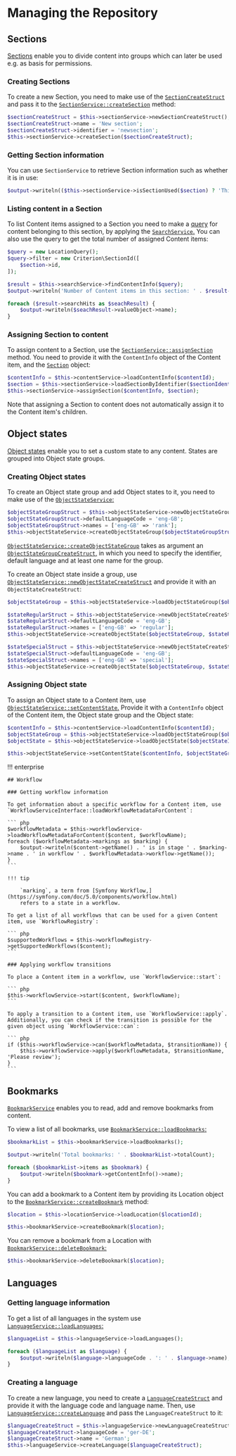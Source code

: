 # Managing the Repository

## Sections

[Sections](../guide/admin_panel.md#sections) enable you to divide content into groups
which can later be used e.g. as basis for permissions.

### Creating Sections

To create a new Section, you need to make use of the [`SectionCreateStruct`](https://github.com/ezsystems/ezplatform-kernel/blob/v1.0.0/eZ/Publish/API/Repository/Values/Content/SectionCreateStruct.php)
and pass it to the [`SectionService::createSection`](https://github.com/ezsystems/ezplatform-kernel/blob/v1.0.0/eZ/Publish/API/Repository/SectionService.php#L32) method:

``` php 
$sectionCreateStruct = $this->sectionService->newSectionCreateStruct();
$sectionCreateStruct->name = 'New section';
$sectionCreateStruct->identifier = 'newsection';
$this->sectionService->createSection($sectionCreateStruct);
```

### Getting Section information

You can use `SectionService` to retrieve Section information such as whether it is in use:

``` php
$output->writeln(($this->sectionService->isSectionUsed($section) ? 'This section is in use.' : 'This section is not in use.'));
```

### Listing content in a Section

To list Content items assigned to a Section you need to make a [query](public_php_api_search.md)
for content belonging to this section, by applying the [`SearchService`.](https://github.com/ezsystems/ezplatform-kernel/blob/v1.0.0/eZ/Publish/API/Repository/SearchService.php)
You can also use the query to get the total number of assigned Content items:

``` php
$query = new LocationQuery();
$query->filter = new Criterion\SectionId([
    $section->id,
]);

$result = $this->searchService->findContentInfo($query);
$output->writeln('Number of Content items in this section: ' . $result->totalCount);

foreach ($result->searchHits as $seachResult) {
    $output->writeln($seachResult->valueObject->name);
}
```

### Assigning Section to content

To assign content to a Section, use the [`SectionService::assignSection`](https://github.com/ezsystems/ezplatform-kernel/blob/v1.0.0/eZ/Publish/API/Repository/SectionService.php#L110) method.
You need to provide it with the `ContentInfo` object of the Content item,
and the [`Section`](https://github.com/ezsystems/ezplatform-kernel/blob/v1.0.0/eZ/Publish/API/Repository/Values/Content/Section.php) object:

``` php
$contentInfo = $this->contentService->loadContentInfo($contentId);
$section = $this->sectionService->loadSectionByIdentifier($sectionIdentifier);
$this->sectionService->assignSection($contentInfo, $section);
```

Note that assigning a Section to content does not automatically assign it to the Content item's children.

## Object states

[Object states](../guide/admin_panel.md#object-states)  enable you to set a custom state to any content.
States are grouped into Object state groups.

### Creating Object states

To create an Object state group and add Object states to it,
you need to make use of the [`ObjectStateService`:](https://github.com/ezsystems/ezplatform-kernel/blob/v1.0.0/eZ/Publish/API/Repository/ObjectStateService.php)

``` php
$objectStateGroupStruct = $this->objectStateService->newObjectStateGroupCreateStruct('rank');
$objectStateGroupStruct->defaultLanguageCode = 'eng-GB';
$objectStateGroupStruct->names = ['eng-GB' => 'rank'];
$this->objectStateService->createObjectStateGroup($objectStateGroupStruct);
```

[`ObjectStateService::createObjectStateGroup`](https://github.com/ezsystems/ezplatform-kernel/blob/v1.0.0/eZ/Publish/API/Repository/ObjectStateService.php#L36)
takes as argument an [`ObjectStateGroupCreateStruct`,](https://github.com/ezsystems/ezplatform-kernel/blob/v1.0.0/eZ/Publish/API/Repository/Values/ObjectState/ObjectStateGroupCreateStruct.php)
in which you need to specify the identifier, default language and at least one name for the group.

To create an Object state inside a group,
use [`ObjectStateService::newObjectStateCreateStruct`](https://github.com/ezsystems/ezplatform-kernel/blob/v1.0.0/eZ/Publish/API/Repository/ObjectStateService.php#L210)
and provide it with an `ObjectStateCreateStruct`:

``` php
$objectStateGroup = $this->objectStateService->loadObjectStateGroup($objectStateGroupId);

$stateRegularStruct = $this->objectStateService->newObjectStateCreateStruct('regular');
$stateRegularStruct->defaultLanguageCode = 'eng-GB';
$stateRegularStruct->names = ['eng-GB' => 'regular'];
$this->objectStateService->createObjectState($objectStateGroup, $stateRegularStruct);

$stateSpecialStruct = $this->objectStateService->newObjectStateCreateStruct('special');
$stateSpecialStruct->defaultLanguageCode = 'eng-GB';
$stateSpecialStruct->names = ['eng-GB' => 'special'];
$this->objectStateService->createObjectState($objectStateGroup, $stateSpecialStruct);
```

### Assigning Object state

To assign an Object state to a Content item,
use [`ObjectStateService::setContentState`.](https://github.com/ezsystems/ezplatform-kernel/blob/v1.0.0/eZ/Publish/API/Repository/ObjectStateService.php#L164)
Provide it with a `ContentInfo` object of the Content item, the Object state group and the Object state:

``` php
$contentInfo = $this->contentService->loadContentInfo($contentId);
$objectStateGroup = $this->objectStateService->loadObjectStateGroup($objectStateGroupId);
$objectState = $this->objectStateService->loadObjectState($objectStateId);

$this->objectStateService->setContentState($contentInfo, $objectStateGroup, $objectState);
```

!!! enterprise

    ## Workflow

    ### Getting workflow information

    To get information about a specific workflow for a Content item, use `WorkflowServiceInterface::loadWorkflowMetadataForContent`:

    ``` php
    $workflowMetadata = $this->workflowService->loadWorkflowMetadataForContent($content, $workflowName);
    foreach ($workflowMetadata->markings as $marking) {
        $output->writeln($content->getName() . ' is in stage ' . $marking->name . ' in workflow ' . $workflowMetadata->workflow->getName());
    }
    ```

    !!! tip

        `marking`, a term from [Symfony Workflow,](https://symfony.com/doc/5.0/components/workflow.html)
        refers to a state in a workflow.

    To get a list of all workflows that can be used for a given Content item, use `WorkflowRegistry`:

    ``` php
    $supportedWorkflows = $this->workflowRegistry->getSupportedWorkflows($content);
    ```

    ### Applying workflow transitions

    To place a Content item in a workflow, use `WorkflowService::start`:

    ``` php
    $this->workflowService->start($content, $workflowName);
    ```

    To apply a transition to a Content item, use `WorkflowService::apply`.
    Additionally, you can check if the transition is possible for the given object using `WorkflowService::can`:

    ``` php
    if ($this->workflowService->can($workflowMetadata, $transitionName)) {
        $this->workflowService->apply($workflowMetadata, $transitionName, 'Please review');
    }
    ```

## Bookmarks

[`BookmarkService`](https://github.com/ezsystems/ezplatform-kernel/blob/v1.0.0/eZ/Publish/API/Repository/BookmarkService.php)
enables you to read, add and remove bookmarks from content.

To view a list of all bookmarks, use [`BookmarkService::loadBookmarks`:](https://github.com/ezsystems/ezplatform-kernel/blob/v1.0.0/eZ/Publish/API/Repository/BookmarkService.php#L54)

``` php
$bookmarkList = $this->bookmarkService->loadBookmarks();

$output->writeln('Total bookmarks: ' . $bookmarkList->totalCount);

foreach ($bookmarkList->items as $bookmark) {
    $output->writeln($bookmark->getContentInfo()->name);
}
```

You can add a bookmark to a Content item by providing its Location object
to the [`BookmarkService::createBookmark`](https://github.com/ezsystems/ezplatform-kernel/blob/v1.0.0/eZ/Publish/API/Repository/BookmarkService.php#L31) method:

``` php
$location = $this->locationService->loadLocation($locationId);

$this->bookmarkService->createBookmark($location);
```

You can remove a bookmark from a Location with [`BookmarkService::deleteBookmark`:](https://github.com/ezsystems/ezplatform-kernel/blob/v1.0.0/eZ/Publish/API/Repository/BookmarkService.php#L42)

``` php
$this->bookmarkService->deleteBookmark($location);
```

## Languages

### Getting language information

To get a list of all languages in the system use [`LanguageService::loadLanguages`:](https://github.com/ezsystems/ezplatform-kernel/blob/v1.0.0/eZ/Publish/API/Repository/LanguageService.php#L81)

``` php
$languageList = $this->languageService->loadLanguages();

foreach ($languageList as $language) {
    $output->writeln($language->languageCode . ': ' . $language->name);
}
```

### Creating a language

To create a new language, you need to create a [`LanguageCreateStruct`](https://github.com/ezsystems/ezplatform-kernel/blob/v1.0.0/eZ/Publish/API/Repository/Values/Content/LanguageCreateStruct.php)
and provide it with the language code and language name.
Then, use [`LanguageService::createLanguage`](https://github.com/ezsystems/ezplatform-kernel/blob/v1.0.0/eZ/Publish/API/Repository/LanguageService.php#L29) and pass the `LanguageCreateStruct` to it:

``` php
$languageCreateStruct = $this->languageService->newLanguageCreateStruct();
$languageCreateStruct->languageCode = 'ger-DE';
$languageCreateStruct->name = 'German';
$this->languageService->createLanguage($languageCreateStruct);
```